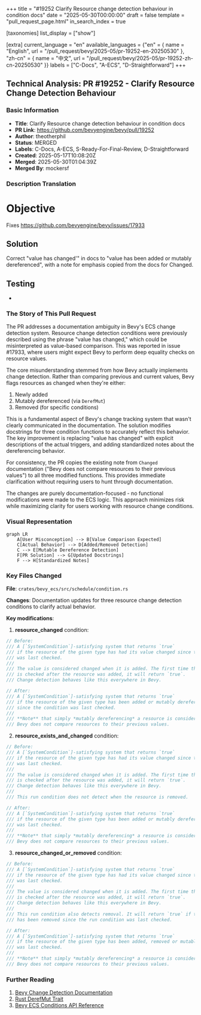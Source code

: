 +++
title = "#19252 Clarify Resource change detection behaviour in condition docs"
date = "2025-05-30T00:00:00"
draft = false
template = "pull_request_page.html"
in_search_index = true

[taxonomies]
list_display = ["show"]

[extra]
current_language = "en"
available_languages = {"en" = { name = "English", url = "/pull_request/bevy/2025-05/pr-19252-en-20250530" }, "zh-cn" = { name = "中文", url = "/pull_request/bevy/2025-05/pr-19252-zh-cn-20250530" }}
labels = ["C-Docs", "A-ECS", "D-Straightforward"]
+++

## Technical Analysis: PR #19252 - Clarify Resource Change Detection Behaviour

### Basic Information
- **Title**: Clarify Resource change detection behaviour in condition docs
- **PR Link**: https://github.com/bevyengine/bevy/pull/19252
- **Author**: theotherphil
- **Status**: MERGED
- **Labels**: C-Docs, A-ECS, S-Ready-For-Final-Review, D-Straightforward
- **Created**: 2025-05-17T10:08:20Z
- **Merged**: 2025-05-30T01:04:39Z
- **Merged By**: mockersf

### Description Translation
# Objective

Fixes https://github.com/bevyengine/bevy/issues/17933

## Solution

Correct "value has changed'" in docs to "value has been added or mutably dereferenced", with a note for emphasis copied from the docs for Changed.

## Testing

-

### The Story of This Pull Request

The PR addresses a documentation ambiguity in Bevy's ECS change detection system. Resource change detection conditions were previously described using the phrase "value has changed," which could be misinterpreted as value-based comparison. This was reported in issue #17933, where users might expect Bevy to perform deep equality checks on resource values.

The core misunderstanding stemmed from how Bevy actually implements change detection. Rather than comparing previous and current values, Bevy flags resources as changed when they're either:
1. Newly added
2. Mutably dereferenced (via `DerefMut`)
3. Removed (for specific conditions)

This is a fundamental aspect of Bevy's change tracking system that wasn't clearly communicated in the documentation. The solution modifies docstrings for three condition functions to accurately reflect this behavior. The key improvement is replacing "value has changed" with explicit descriptions of the actual triggers, and adding standardized notes about the dereferencing behavior.

For consistency, the PR copies the existing note from `Changed` documentation ("Bevy does not compare resources to their previous values") to all three modified functions. This provides immediate clarification without requiring users to hunt through documentation.

The changes are purely documentation-focused - no functional modifications were made to the ECS logic. This approach minimizes risk while maximizing clarity for users working with resource change conditions.

### Visual Representation

```mermaid
graph LR
    A[User Misconception] --> B[Value Comparison Expected]
    C[Actual Behavior] --> D[Added/Removed Detection]
    C --> E[Mutable Dereference Detection]
    F[PR Solution] --> G[Updated Docstrings]
    F --> H[Standardized Notes]
```

### Key Files Changed

**File**: `crates/bevy_ecs/src/schedule/condition.rs`

**Changes**: Documentation updates for three resource change detection conditions to clarify actual behavior.

**Key modifications**:

1. **resource_changed** condition:
```rust
// Before:
/// A [`SystemCondition`]-satisfying system that returns `true`
/// if the resource of the given type has had its value changed since the condition
/// was last checked.
///
/// The value is considered changed when it is added. The first time this condition
/// is checked after the resource was added, it will return `true`.
/// Change detection behaves like this everywhere in Bevy.

// After:
/// A [`SystemCondition`]-satisfying system that returns `true`
/// if the resource of the given type has been added or mutably dereferenced
/// since the condition was last checked.
///
/// **Note** that simply *mutably dereferencing* a resource is considered a change ([`DerefMut`](std::ops::DerefMut)).
/// Bevy does not compare resources to their previous values.
```

2. **resource_exists_and_changed** condition:
```rust
// Before:
/// A [`SystemCondition`]-satisfying system that returns `true`
/// if the resource of the given type has had its value changed since the condition
/// was last checked.
///
/// The value is considered changed when it is added. The first time this condition
/// is checked after the resource was added, it will return `true`.
/// Change detection behaves like this everywhere in Bevy.
///
/// This run condition does not detect when the resource is removed.

// After:
/// A [`SystemCondition`]-satisfying system that returns `true`
/// if the resource of the given type has been added or mutably dereferenced since the condition
/// was last checked.
///
/// **Note** that simply *mutably dereferencing* a resource is considered a change ([`DerefMut`](std::ops::DerefMut)).
/// Bevy does not compare resources to their previous values.
```

3. **resource_changed_or_removed** condition:
```rust
// Before:
/// A [`SystemCondition`]-satisfying system that returns `true`
/// if the resource of the given type has had its value changed since the condition
/// was last checked.
///
/// The value is considered changed when it is added. The first time this condition
/// is checked after the resource was added, it will return `true`.
/// Change detection behaves like this everywhere in Bevy.
///
/// This run condition also detects removal. It will return `true` if the resource
/// has been removed since the run condition was last checked.

// After:
/// A [`SystemCondition`]-satisfying system that returns `true`
/// if the resource of the given type has been added, removed or mutably dereferenced since the condition
/// was last checked.
///
/// **Note** that simply *mutably dereferencing* a resource is considered a change ([`DerefMut`](std::ops::DerefMut)).
/// Bevy does not compare resources to their previous values.
```

### Further Reading
1. [Bevy Change Detection Documentation](https://bevyengine.org/learn/book/next/programming/change-detection/)
2. [Rust DerefMut Trait](https://doc.rust-lang.org/std/ops/trait.DerefMut.html)
3. [Bevy ECS Conditions API Reference](https://docs.rs/bevy_ecs/latest/bevy_ecs/schedule/condition/index.html)